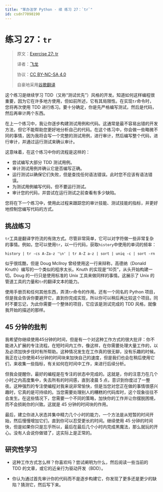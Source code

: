 ```yaml
---
title: "笨办法学 Python · 续 练习 27：`tr`"
id: csdn77098190
---
```


# 练习 27：`tr`

> 原文：[Exercise 27: tr](https://learncodethehardway.org/more-python-book/ex27.html)
> 
> 译者：[飞龙](https://github.com/wizardforcel)
> 
> 协议：[CC BY-NC-SA 4.0](http://creativecommons.org/licenses/by-nc-sa/4.0/)
> 
> 自豪地采用[谷歌翻译](https://translate.google.cn/)

这个练习是继续学习 TDD（又称“测试优先”）风格的开发。知道如何这样编程很重要，因为它在许多地方使用，但如前所述，它有其局限性。在实现`tr`命令时，您将再次使用 TDD 进行练习。要十分确定，你是先严格编写测试，然后是代码，然后再审计两个东西。

在上一个练习中，我让你逐步构建测试用例和代码。这通常是最不容易出错的开发方法，但它不能帮助您更好地分析自己的代码。在这个练习中，你会做一些略微不同的事情，因为我将会写一个完整的测试用例，进行审计，然后编写整个代码，进行审计，并通过运行测试来确认审计。

这意味着，在这个练习中你的流程是这样的：

*   尝试编写大部分 TDD 测试用例。
*   审计测试用例并确认它是否编写正确。
*   运行测试以确保它们失败，但是查找任何语法错误。此时您不应该有语法错误。
*   为测试用例编写代码，但不要运行测试。
*   审计您的代码，并尝试在运行测试之前查看有多少缺陷。

您将在下一个练习中，使用此过程来跟踪您的审计技能、测试技能的指标，并更好地控制您编写代码的方式。

## 挑战练习

`tr`工具是翻译字符流的有效方式。尽管非常简单，它可以对字符做一些非常复杂的事情。例如，您可以使用`tr`，以一行代码，获取`history`中使用的单词的频率：

```
history | tr -cs A-Za-z '\n' | tr A-Z a-z | sort | uniq -c | sort -rn
```

似乎很炫酷，但是 Doug McIlroy 曾经使用这一行来辩称，高德纳（Donald Knuth）编写的一个类似的程序太长。Knuth 的实现是“10页”，从头开始构建一切。Doug 的一行只是使用标准的 Unix 工具来做同样的事情。这展示了 Unix 的管道工具的力量和`tr`的翻译文本的能力。

使用手册页和任何其他东西，弄清`tr`命令的作用。还有一个同名的 Python 项目，但是我会告诉你要避开它，直到你完成实现，所以你可以稍后再比较这个项目。同时不要忘记，为此你需要一个整体的项目，它应该是测试完成的 TDD 风格，就像我开始的描述的那样。

## 45 分钟的批判

我希望你继续使用45分钟的时间，但是有一个对这种工作方式的很大批评：你不能进入扩展的专注流程。在短时间内工作，像这样，在你需要处理大量工作的，以及必须加快步伐时有所帮助。这种情况发生在工作真的很无聊，没有乐趣的时候。我正在让你使用45分钟的时间块来加快自己的速度，但是我们也会在稍后使用它们，来收集一些指标，有关如何在时间中工作，来进行后续分析。

但我会提醒你，最好的编程是在专注的状态中完成的。这就是，你的注意力在几个小时之内高度集中，失去所有的时间感，直到凌晨 5 点，意识到你度过了一整夜。这种强烈的专注使编程对我来说非常愉快，但是当您对您正在做的事情很感兴趣时，它真的是可持续的。当您需要处理别人的糟糕的代码库时，这个现象往往不会发生。在这些情况下，您需要一个不同的策略，加快你的工作并让你摆脱困境，而不会损耗你的兴致。这就是 45 分钟的时间块的作用。

最后，建立你进入状态并集中精力几个小时的能力，一个方法是从短暂的时间开始，然后慢慢增加它们，直到你可以忍受更长的时间。继续使用 45 分钟的时间快，但是如果你只是忘乎所以，最后在最后几个小时内完成黑魔法，那么就玩的开心。没有人会说你做错了，这实际上是正常的。

## 研究性学习

*   这种工作方式怎么样？你喜欢吗？尝试阐明为什么，然后阅读一些当前的 TDD 的文章，或它的近亲行为驱动开发（BDD）。

*   你认为通过首先审计你的代码而不是逐步构建它，你发现了更多还是更少的缺陷？猜测它，然后写下来。